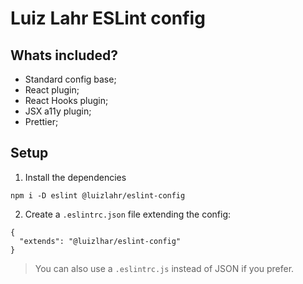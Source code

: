 # Luiz Lahr ESLint config

## Whats included?

- Standard config base;
- React plugin;
- React Hooks plugin;
- JSX a11y plugin;
- Prettier;

## Setup

1. Install the dependencies
```
npm i -D eslint @luizlahr/eslint-config
```

2. Create a `.eslintrc.json` file extending the config:
```
{
  "extends": "@luizlhar/eslint-config"
}
```

> You can also use a `.eslintrc.js` instead of JSON if you prefer.